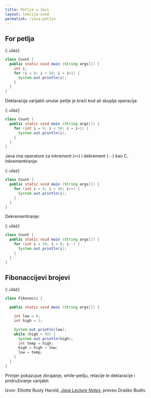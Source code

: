 ```yaml
---
title: Petlje u Javi
layout: lekcija-uvod
permalink: /java-petlje
---
```


## For petlja

{:.ulaz}
```java
class Count {
  public static void main (String args[]) {
    int i;
    for (i = 0; i < 50; i = i+1) {
      System.out.println(i);
    }
  }
}
```

Deklaracija varijabli unutar petlje je kraći kod ali skuplja operacija:

{:.ulaz}
```java
class Count {
  public static void main (String args[]) {
    for (int i = 0; i < 50; i = i+1) {
      System.out.println(i);
    }
  }
}
```

Java ima operatore za inkrement (`++`) i dekrement (`--`) kao C. Inkrementiranje:

{:.ulaz}
```java
class Count {
  public static void main (String args[]) {
    for (int i = 0; i < 50; i++) {
      System.out.println(i);
    }
  }
}
```

Dekrementiranje:

{:.ulaz}
```java
class Count {
  public static void main (String args[]) {
    for (int i = 50; i > 0; i--) {
      System.out.println(i);
    }
  }
}
```

## Fibonaccijevi brojevi

{:.ulaz}
```java
class Fibonacci {

  public static void main (String args[]) {

    int low = 0;
    int high = 1;

    System.out.println(low);
    while (high < 50) {
      System.out.println(high);
      int temp = high;
      high = high + low;
      low = temp;
    }
  }
}
```

Primjer pokazujue zbrajanje, while-petlju, relacije te deklaracije i pridruživanje varijabli.


Izvor: Elliotte Rusty Harold, *[Java Lecture Notes](//www.cafeaulait.org/course/index.html)*, preveo Draško Budin.
